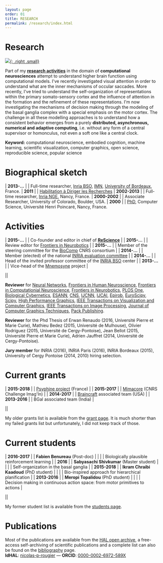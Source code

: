 ```yaml
---
layout: page
order: 01
title: RESEARCH
permalink: /research/index.html
---
```


# Research

[![]({{site.baseurl}}/images/jumping-brain.png){: .right .small}](http://www.jumpingbrain.org/)

Part of my **[research activities]** in the domain of **computational
neurosciences** attempt to understand higher brain function using computational
models. I've recently investigated visual attention in order to understand what
are the inner mechanisms of occular saccades. More recently, I've tried to
understand the self-organization of representations within the primary
somato-sensory cortex and the influence of attention in the formation and the
refinement of these representations. I'm now investigating the mechanisms of
decision making through the modeling of the basal ganglia complex with a
special emphasis on the motor cortex. The challenge in all these modelling
approaches is to understand how a consistent behavior emerges from a purely
**distributed, asynchronous, numerical and adaptive computing**, i.e. without
any form of a central supervisor or homonculus, not even a soft one like a
central clock.

[research activities]: bibliography.html


**Keyword:** computational neuroscience, embodied cognition, machine learning,
             scientific visualization, computer graphics, open science,
             reproducible science, popular science

# Biographical sketch

| **2013-…**    | | Full-time researcher, [Inria BSO][BSO], [IMN], [University of Bordeaux][UoB], France.
| **2011**      | | [Habilitation à Diriger les Recherches][HDR]
| **2002-2013** | | Full-time researcher, [Inria NGE][NGE], Nancy, France.
| **2000-2002** | | Associate Researcher, University of Colorado, Boulder, USA.
| **2000**      | | [PhD], Computer Science, Université Henri Poincaré, Nancy, France.

# Activities

| **2015-…** | | Co-founder and editor in chief of **[ReScience]** |
| **2015-…** | | Review editor for [Frontiers in Neurobotics][Frontiers] |
| **2015-…** | | Member of the steering committee for the [BioComp] CNRS consortium |
| **2014-…** | | Member (elected) of the national [INRIA evaluation committee][CE] |
| **2014-…** | | Head of the invited professor committee of the [INRIA BSO][BSO] center |
| **2013-…** | | Vice-head of the [Mnemosyne] project |

||

**Reviewer** for [Neural Networks], [Frontiers in Human Neuroscience],
[Frontiers in Computationial Neuroscience], [Frontiers in Neurobotics], [PLOS One],
[Biological Cybernetics], [ESANN], [CNS], [IJCNN], [IJCAI], [Epirob], [EuroScipy],
[Scipy], [High Performance Graphics][HPG], [IEEE Transactions on Visualization and Computer Graphics],
[IEEE Transactions on Image Processing], [Journal of Computer Graphics Techniques],
[Pack Publishing].

[Neural Networks]: http://www.journals.elsevier.com/neural-networks/
[Frontiers in Human Neuroscience]: http://journal.frontiersin.org/journal/human-neuroscience
[Frontiers in Computationial Neuroscience]: http://journal.frontiersin.org/journal/computational-neuroscience
[Frontiers in Neurobotics]: http://journal.frontiersin.org/journal/neurorobotics
[PLOS One]: http://www.plosone.org/
[Biological Cybernetics]: http://link.springer.com/journal/422
[ESANN]: https://www.elen.ucl.ac.be/esann/proceedings/electronicproceedings.htm
[CNS]: http://www.cnsorg.org/
[IJCNN]: http://www.ijcnn.org/
[IJCAI]: http://ijcai.org/
[Epirob]: http://www.icdl-epirob.org/
[EuroScipy]: https://www.euroscipy.org/
[Scipy]: http://conference.scipy.org/
[HPG]: http://www.highperformancegraphics.org/
[IEEE Transactions on Visualization and Computer Graphics]: http://www.computer.org/web/tvcg
[IEEE Transactions on Image Processing]: http://www.signalprocessingsociety.org/publications/periodicals/image-processing/
[Journal of Computer Graphics Techniques]: http://jcgt.org/
[Pack Publishing]: https://www.packtpub.com/

**Reviewer** for the Phd Thesis of Erwan Renaudo (2016, Université Pierre et
Marie Curie), Mathieu Bedez (2015, Université de Mulhouse), Olivier Rodriguez
(2015, Université de Cergy-Pontoise), Jean Bellot (2015, Université Pierre et
Marie Curie), Adrien Jauffret (2014, Université de Cergy-Pontoise).

**Jury member** for INRIA (2016), INRIA Paris (2016), INRIA Bordeaux (2015),
University of Cergy Pontoise (2014, 2010) hiring selection.

[ANR]: http://www.agence-nationale-recherche.fr
[BBSRC]: http://www.bbsrc.ac.uk
[CNRS]: http://cnrs.fr

# Current grants

| **2015-2018** | | [Psyphine project][Psyphine] (France) |
| **2015-2017** | | [Mimacore] (CNRS Challenge Imag'In) |
| **2014-2017** | | [Braincraft] associated team (USA) |
| **2013-2016** | | BGal associated team (India) |

||

My older grants list is available from the [grant page](). It is much shorter
than my failed grants list but unfortunately, I did not keep track of those.



# Current students

| **2016-2017** | | **Fabien Benureau** (Post-doc) |
|               | | Biologically plausible reinforcement learning |
| **2016**      | | **Sabyasachi Shivkumar** (Master student) |
|               | | Self-organization in the basal ganglia |
| **2015-2018** | | **Ikram Chraibi Kaadoud** (PhD student) |
|               | | Bio-inspired approach for hierarchical planification |
| **2013-2016** | | **Meropi Topalidou** (PhD student) |
|               | | Decision making in continuous action space: from motor primitives to actions |

||

My former student list is available from the [students page](students.html).

# Publications 

Most of the publications are available from the
[HAL open archive](https://cv.archives-ouvertes.fr/nicolas-p-rougier), a
free-access self-archiving of scientific publications and a complete list can
also be found on the [bibliography](bibliography.html) page.  
**IdHAL**: [nicolas-p-rougier](https://cv.archives-ouvertes.fr/nicolas-p-rougier)
 — 
**ORCID**: [0000-0002-6972-589X](http://orcid.org/0000-0002-6972-589X)

[ReScience]: http://rescience.github.io
[Frontiers]: http://journal.frontiersin.org/journal/neurorobotics
[BioComp]: http://gdr-biocomp.fr/en/
[CE]: http://www.inria.fr/en/institute/organisation/committees/evaluation-committee
[BSO]: http://www.inria.fr/en/centre/bordeaux
[NGE]: http://www.inria.fr/en/centre/nancy
[IMN]: http://www.imn-bordeaux.org/en/
[UoB]: http://www.u-bordeaux.com
[Mnemosyne]: http://www.inria.fr/en/teams/mnemosyne
[Psyphine]: http://www.msh-lorraine.fr/index.php?id=673
[HDR]: https://tel.archives-ouvertes.fr/tel-00596740v1
[PhD]: https://tel.archives-ouvertes.fr/tel-00602997/
[Mimacore]: http://www.cnrs.fr/mi/IMG/pdf/201602_mimacore.pdf
[Braincraft]: {{site.baseurl}}/research/braincraft.html

